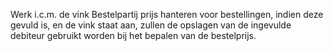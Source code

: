 Werk i.c.m. de vink Bestelpartij prijs hanteren voor bestellingen, indien deze gevuld is, en de vink staat aan, zullen de opslagen van de ingevulde debiteur gebruikt worden bij het bepalen van de bestelprijs.